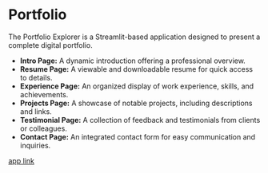 # Portfolio
The Portfolio Explorer is a Streamlit-based application designed to present a complete digital portfolio.

  - **Intro Page:** A dynamic introduction offering a professional overview.
  - **Resume Page:** A viewable and downloadable resume for quick access to details.
  - **Experience Page:** An organized display of work experience, skills, and achievements.
  - **Projects Page:** A showcase of notable projects, including descriptions and links.
  - **Testimonial Page:** A collection of feedback and testimonials from clients or colleagues.
  - **Contact Page:** An integrated contact form for easy communication and inquiries.

[app link](https://chloycosta.streamlit.app/)
